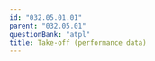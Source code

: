 ```yaml
---
id: "032.05.01.01"
parent: "032.05.01"
questionBank: "atpl"
title: Take-off (performance data)
---
```

